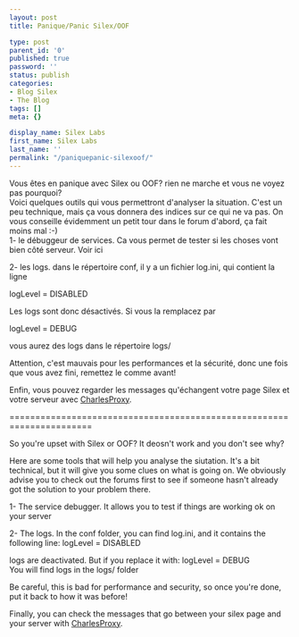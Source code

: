 ```yaml
---
layout: post
title: Panique/Panic Silex/OOF

type: post
parent_id: '0'
published: true
password: ''
status: publish
categories:
- Blog Silex
- The Blog
tags: []
meta: {}

display_name: Silex Labs
first_name: Silex Labs
last_name: ''
permalink: "/paniquepanic-silexoof/"
---
```


Vous êtes en panique avec Silex ou OOF? rien ne marche et vous ne voyez pas pourquoi?  
Voici quelques outils qui vous permettront d'analyser la situation. C'est un peu technique, mais ça vous donnera des indices sur ce qui ne va pas. On vous conseille évidemment un petit tour dans le forum d'abord, ça fait moins mal :-)  
1- le débuggeur de services. Ca vous permet de tester si les choses vont bien côté serveur. Voir ici


2- les logs. dans le répertoire conf, il y a un fichier log.ini, qui contient la ligne

logLevel = DISABLED

Les logs sont donc désactivés. Si vous la remplacez par

logLevel = DEBUG

vous aurez des logs dans le répertoire logs/

Attention, c'est mauvais pour les performances et la sécurité, donc une fois que vous avez fini, remettez le comme avant!

Enfin, vous pouvez regarder les messages qu'échangent votre page Silex et votre serveur avec [CharlesProxy](http://www.charlesproxy.com/).

======================================================================

So you're upset with Silex or OOF? It deosn't work and you don't see why?

Here are some tools that will help you analyse the siutation. It's a bit technical, but it will give you some clues on what is going on. We obviously advise you to check out the forums first to see if someone hasn't already got the solution to your problem there.

1- The service debugger. It allows you to test if things are working ok on your server


2- The logs. In the conf folder, you can find log.ini, and it contains the following
line: 
logLevel = DISABLED

logs are deactivated. But if you replace it
with: 
logLevel = DEBUG  
You will find logs in the logs/ folder

Be careful, this is bad for performance and security, so once you're done, put it back to how it was before!

Finally, you can check the messages that go between your silex page and your server with [CharlesProxy](http://www.charlesproxy.com/).